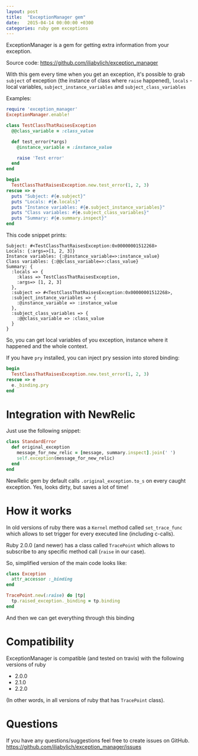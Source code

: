 ```yaml
---
layout: post
title:  "ExceptionManager gem"
date:   2015-04-14 00:00:00 +0300
categories: ruby gem exceptions
---
```

ExceptionManager is a gem for getting extra information from your exception.

Source code: https://github.com/iliabylich/exception_manager

With this gem every time when you get an exception, it's possible to grab `subject` of exception (the instance of class where `raise` happened), `locals` - local variables, `subject_instance_variables` and `subject_class_variables`

Examples:

```ruby
require 'exception_manager'
ExceptionManager.enable!

class TestClassThatRaisesException
  @@class_variable = :class_value

  def test_error(*args)
    @instance_variable = :instance_value

    raise 'Test error'
  end
end

begin
  TestClassThatRaisesException.new.test_error(1, 2, 3)
rescue => e
  puts "Subject: #{e.subject}"
  puts "Locals: #{e.locals}"
  puts "Instance variables: #{e.subject_instance_variables}"
  puts "Class variables: #{e.subject_class_variables}"
  puts "Summary: #{e.summary.inspect}"
end
```

This code snippet prints:
```
Subject: #<TestClassThatRaisesException:0x00000001512268>
Locals: {:args=>[1, 2, 3]}
Instance variables: {:@instance_variable=>:instance_value}
Class variables: {:@@class_variable=>:class_value}
Summary: {
  :locals => {
    :klass => TestClassThatRaisesException,
    :args=> [1, 2, 3]
  },
  :subject => #<TestClassThatRaisesException:0x00000001512268>,
  :subject_instance_variables => {
    :@instance_variable => :instance_value
  },
  :subject_class_variables => {
    :@@class_variable => :class_value
  }
}
```

So, you can get local variables of you exception, instance where it happened and the whole context.

If you have `pry` installed, you can inject pry session into stored binding:
```ruby
begin
  TestClassThatRaisesException.new.test_error(1, 2, 3)
rescue => e
  e._binding.pry
end
```

# Integration with NewRelic

Just use the following snippet:

```ruby
class StandardError
  def original_exception
    message_for_new_relic = [message, summary.inspect].join(' ')
    self.exception(message_for_new_relic)
  end
end
```

NewRelic gem by default calls `.original_exception.to_s` on every caught exception. Yes, looks dirty, but saves a lot of time!

# How it works

In old versions of ruby there was a `Kernel` method called `set_trace_func` which allows to set trigger for every executed line (including c-calls).

Ruby 2.0.0 (and newer) has a class called `TracePoint` which allows to subscribe to any specific method call (`raise` in our case).

So, simplified version of the main code looks like:
```ruby
class Exception
  attr_accessor :_binding
end

TracePoint.new(:raise) do |tp|
  tp.raised_exception._binding = tp.binding
end
```

And then we can get everything through this binding

# Compatibility

ExceptionManager is compatible (and tested on travis) with the following versions of ruby
+ 2.0.0
+ 2.1.0
+ 2.2.0

(In other words, in all versions of ruby that has `TracePoint` class).

# Questions

If you have any questions/suggestions feel free to create issues on GitHub.
https://github.com/iliabylich/exception_manager/issues
